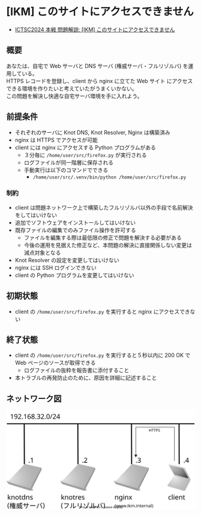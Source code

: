 # [IKM] このサイトにアクセスできません

- [ICTSC2024 本戦 問題解説: [IKM] このサイトにアクセスできません](https://blog.icttoracon.net/2025/03/31/ictsc2024final/ikm/)

## 概要

あなたは、自宅で Web サーバと DNS サーバ (権威サーバ・フルリゾルバ) を運用している。  
HTTPS レコードを登録し、client から nginx に立てた Web サイト にアクセスできる環境を作りたいと考えていたがうまくいかない。  
この問題を解決し快適な自宅サーバ環境を手に入れよう。

## 前提条件

- それぞれのサーバに Knot DNS, Knot Resolver, Nginx は構築済み
- nginx は HTTPS でアクセスが可能
- client には nginx にアクセスする Python プログラムがある
  - ３分毎に `/home/user/src/firefox.py` が実行される
  - ログファイルが同一階層に保存される
  - 手動実行は以下のコマンドでできる
    - `/home/user/src/.venv/bin/python /home/user/src/firefox.py`

### 制約

- client は問題ネットワーク上で構築したフルリゾルバ以外の手段で名前解決をしてはいけない
- 追加でソフトウェアをインストールしてはいけない
- 既存ファイルの編集でのみファイル操作を許可する
  - ファイルを編集する際は最低限の修正で問題を解決する必要がある
  - 今後の運用を見据えた修正など、本問題の解決に直接関係しない変更は減点対象となる
- Knot Resolver の設定を変更してはいけない
- nginx には SSH ログインできない
- client の Python プログラムを変更してはいけない

## 初期状態

- client の `/home/user/src/firefox.py` を実行すると nginx にアクセスできない

## 終了状態

- client の `/home/user/src/firefox.py` を実行すると５秒以内に 200 OK で Web ページのソースが取得できる
  - ログファイルの抜粋を報告書に添付すること
- 本トラブルの再発防止のために、原因を詳細に記述すること

## ネットワーク図

![topology](./docs/topology.drawio.svg)
